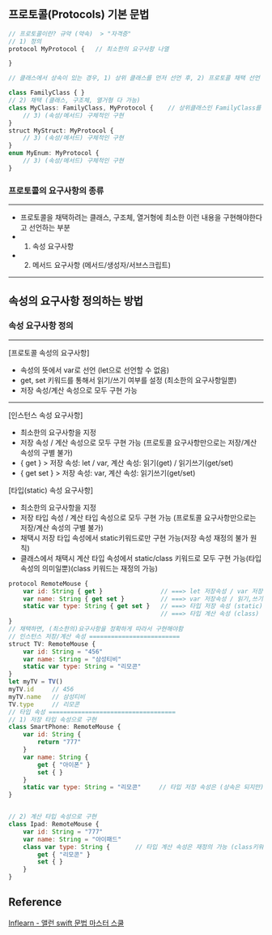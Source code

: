 ## 프로토콜(Protocols) 기본 문법
```javascript
// 프로토콜이란? 규약 (약속)  > "자격증"
// 1) 정의
protocol MyProtocol {   // 최소한의 요구사항 나열

}

// 클래스에서 상속이 있는 경우, 1) 상위 클래스를 먼저 선언 후, 2) 프로토콜 채택 선언

class FamilyClass { }
// 2) 채택 (클래스, 구조체, 열거형 다 가능)
class MyClass: FamilyClass, MyProtocol {    // 상위클래스인 FamilyClass를 먼저 선언
    // 3) (속성/메서드) 구체적인 구현
}
struct MyStruct: MyProtocol {
    // 3) (속성/메서드) 구체적인 구현
}
enum MyEnum: MyProtocol {
    // 3) (속성/메서드) 구체적인 구현
}
```
### 프로토콜의 요구사항의 종류
---
 - 프로토콜을 채택하려는 클래스, 구조체, 열거형에 최소한 이런 내용을 구현해야한다고 선언하는 부분
 - 1. 속성 요구사항
 - 2. 메서드 요구사항 (메서드/생성자/서브스크립트)

---
## 속성의 요구사항 정의하는 방법
### 속성 요구사항 정의
---
  [프로토콜 속성의 요구사항]
 - 속성의 뜻에서 var로 선언 (let으로 선언할 수 없음)
 - get, set 키워드를 통해서 읽기/쓰기 여부를 설정 (최소한의 요구사항일뿐)
 - 저장 속성/계산 속성으로 모두 구현 가능

---

[인스턴스 속성 요구사항]
- 최소한의 요구사항을 지정
- 저장 속성 / 계산 속성으로 모두 구현 가능 (프로토콜 요구사항만으로는 저장/계산 속성의 구별 불가)
- { get } > 저장 속성: let / var, 계산 속성: 읽기(get) / 읽기쓰기(get/set)
- { get set } > 저장 속성: var, 계산 속성: 읽기쓰기(get/set)

[타입(static) 속성 요구사항]
- 최소한의 요구사항을 지정
- 저장 타입 속성 / 계산 타입 속성으로 모두 구현 가능 (프로토콜 요구사항만으로는 저장/계산 속성의 구별 불가)
- 채택시 저장 타입 속성에서 static키워드로만 구현 가능(저장 속성 재정의 불가 원칙)
- 클래스에서 채택시 계산 타입 속성에서 static/class 키워드로 모두 구현 가능(타입 속성의 의미일뿐)(class 키워드는 재정의 가능)
```javascript
protocol RemoteMouse {  
    var id: String { get }                // ===> let 저장속성 / var 저장속성 / 읽기계산속성 / 읽기,쓰기 계산속성    
    var name: String { get set }          // ===> var 저장속성 / 읽기,쓰기 계산속성
    static var type: String { get set }   // ===> 타입 저장 속성 (static)
                                          // ===> 타입 계산 속성 (class)
}
// 채택하면, (최소한의)요구사항을 정확하게 따라서 구현해야함
// 인스턴스 저장/계산 속성 =========================
struct TV: RemoteMouse {    
    var id: String = "456"   
    var name: String = "삼성티비"    
    static var type: String = "리모콘"
}
let myTV = TV()
myTV.id     // 456
myTV.name   // 삼성티비
TV.type     // 리모콘
// 타입 속성 ===================================
// 1) 저장 타입 속성으로 구현
class SmartPhone: RemoteMouse {
    var id: String {
        return "777"
    }  
    var name: String {
        get { "아이폰" }
        set { }
    }    
    static var type: String = "리모콘"     // 타입 저장 속성은 (상속은 되지만) 재정의 원칙적 불가능
}


// 2) 계산 타입 속성으로 구현
class Ipad: RemoteMouse {
    var id: String = "777"    
    var name: String = "아이패드"    
    class var type: String {       // 타입 계산 속성은 재정의 가능 (class키워드 가능)
        get { "리모콘" }
        set { }
    }
}
```
## Reference
[Inflearn - 앨런 swift 문법 마스터 스쿨](https://www.inflearn.com/course/%EC%8A%A4%EC%9C%84%ED%94%84%ED%8A%B8-%EB%AC%B8%EB%B2%95-%EB%A7%88%EC%8A%A4%ED%84%B0-%EC%8A%A4%EC%BF%A8/dashboard)
